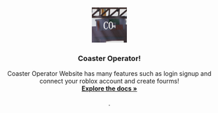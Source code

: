 <a id="readme-top"></a>

<!-- PROJECT LOGO -->
<br />
<div align="center">
  <a href="https://github.com/CoasterOperator/CoasterOperator">
    <img src="/Images/ProfileIcon.png" alt="Logo" width="80" height="80">
  </a>

  <h3 align="center">Coaster Operator!</h3>

  <p align="center">
    Coaster Operator Website has many features such as login signup and connect your roblox account and create fourms!
    <br />
    <a href="https://github.com/CoasterOperator/CoasterOperator"><strong>Explore the docs »</strong></a>
    <br />
    <br />
    .
  </p>
</div>
